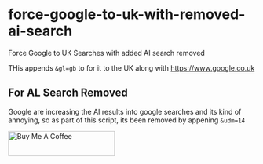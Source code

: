 # force-google-to-uk-with-removed-ai-search
Force Google to UK Searches with added AI search removed

THis appends `&gl=gb` to for it to the UK along with https://www.google.co.uk

## For AL Search Removed
Google are increasing the AI results into google searches and its kind of annoying, so as part of this script, its been removed by appening `&udm=14`


<a href="https://www.buymeacoffee.com/darthvader666uk" target="_blank"><img src="https://cdn.buymeacoffee.com/buttons/default-orange.png" alt="Buy Me A Coffee" style="height: 51px !important;width: 217px !important;" ></a>

